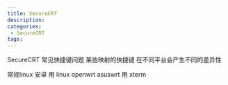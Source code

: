 ```yaml
---
title: SecureCRT
description:
categories:
 - SecureCRT
tags:
---
```


SecureCRT 常见快捷键问题
某些映射的快捷键 在不同平台会产生不同的差异性

常规linux 安卓 用 linux 
openwrt asuswrt 用 xterm 

